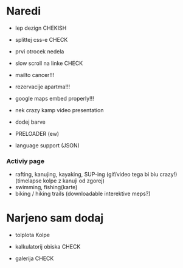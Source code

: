 # Naredi

- lep dezign CHEKISH

- splittej css-e CHECK

- prvi otrocek nedela

- slow scroll na linke CHECK

- mailto cancer!!!

- rezervacije apartma!!!

- google maps embed properly!!!

- nek crazy kamp video presentation

- dodej barve

- PRELOADER (ew)

- language support (JSON)

### Activiy page

- rafting, kanujing, kayaking, SUP-ing (gif/video tega bi biu crazy!) (timelapse kolpe z kanuji od zgorej)
- swimming, fishing(karte)
- biking / hiking trails (downloadable interektive meps?)

# Narjeno sam dodaj

- tolplota Kolpe

- kalkulatorij obiska CHECK

- galerija CHECK